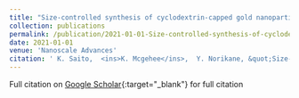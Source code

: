 ```yaml
---
title: "Size-controlled synthesis of cyclodextrin-capped gold nanoparticles for molecular recognition using surface-enhanced Raman scattering"
collection: publications
permalink: /publication/2021-01-01-Size-controlled-synthesis-of-cyclodextrin-capped-gold-nanoparticles-for-molecular-recognition-using-surface-enhanced-Raman-scattering
date: 2021-01-01
venue: 'Nanoscale Advances'
citation: ' K. Saito,  <ins>K. Mcgehee</ins>,  Y. Norikane, &quot;Size-controlled synthesis of cyclodextrin-capped gold nanoparticles for molecular recognition using surface-enhanced Raman scattering.&quot; <em>Nanoscale Advances</em>, 2021.'
---
```

Full citation on [Google Scholar](https://scholar.google.com/scholar?q=Size+controlled+synthesis+of+cyclodextrin+capped+gold+nanoparticles+for+molecular+recognition+using+surface+enhanced+Raman+scattering){:target="_blank"} for full citation